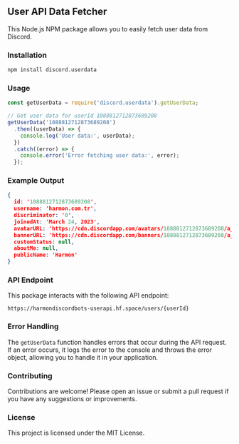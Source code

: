 ## User API Data Fetcher

This Node.js NPM package allows you to easily fetch user data from Discord.

### Installation

```bash
npm install discord.userdata
```

### Usage

```javascript
const getUserData = require('discord.userdata').getUserData;

// Get user data for userId 1088812712873689208
getUserData('1088812712873689208')
  .then((userData) => {
    console.log('User data:', userData);
  })
  .catch((error) => {
    console.error('Error fetching user data:', error);
  });
```

### Example Output

```json
{
  id: '1088812712873689208',
  username: 'harmon.com.tr',
  discriminator: '0',
  joinedAt: 'March 24, 2023',
  avatarURL: 'https://cdn.discordapp.com/avatars/1088812712873689208/a_87351c80cd5988144790cc205181544d.gif',
  bannerURL: 'https://cdn.discordapp.com/banners/1088812712873689208/a_b3a60b041f20af0488824b4a7617eccf.gif',
  customStatus: null,
  aboutMe: null,
  publicName: 'Harmon'
}
```

### API Endpoint

This package interacts with the following API endpoint:

```
https://harmondiscordbots-userapi.hf.space/users/{userId}
```

### Error Handling

The `getUserData` function handles errors that occur during the API request. If an error occurs, it logs the error to the console and throws the error object, allowing you to handle it in your application.

### Contributing

Contributions are welcome! Please open an issue or submit a pull request if you have any suggestions or improvements.

### License

This project is licensed under the MIT License.
